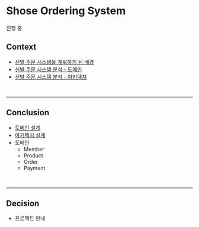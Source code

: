 # Shose Ordering System 

진행 중

## **Context**

- [신발 주문 시스템을 계획하게 된 배경](https://github.com/KEEMSY/shoes-ordering-system/wiki/%EC%8B%A0%EB%B0%9C-%EC%A3%BC%EB%AC%B8-%EC%8B%9C%EC%8A%A4%ED%85%9C%EC%9D%84-%EA%B3%84%ED%9A%8D%ED%95%98%EA%B2%8C-%EB%90%9C-%EB%B0%B0%EA%B2%BD)
- [신발 주문 시스템 분석 - 도메인](https://github.com/KEEMSY/shoes-ordering-system/wiki/%EC%8B%A0%EB%B0%9C-%EC%A3%BC%EB%AC%B8-%EC%8B%9C%EC%8A%A4%ED%85%9C-%EB%B6%84%EC%84%9D---%EB%8F%84%EB%A9%94%EC%9D%B8)
- [신발 주문 시스템 분석 - 아키텍처](https://github.com/KEEMSY/shoes-ordering-system/wiki/%EC%8B%A0%EB%B0%9C-%EC%A3%BC%EB%AC%B8-%EC%8B%9C%EC%8A%A4%ED%85%9C-%EB%B6%84%EC%84%9D---%EC%95%84%ED%82%A4%ED%85%8D%EC%B2%98)

<br><hr>

## **Conclusion**

- [도메인 설계](https://github.com/KEEMSY/shoes-ordering-system/wiki/%EC%8B%A0%EB%B0%9C-%EC%A3%BC%EB%AC%B8-%EC%8B%9C%EC%8A%A4%ED%85%9C-%EC%84%A4%EA%B3%84---%EB%8F%84%EB%A9%94%EC%9D%B8)
- [아키텍처 설계](https://github.com/KEEMSY/shoes-ordering-system/wiki/%EC%8B%A0%EB%B0%9C-%EC%A3%BC%EB%AC%B8-%EC%8B%9C%EC%8A%A4%ED%85%9C-%EC%84%A4%EA%B3%84---%EC%95%84%ED%82%A4%ED%85%8D%EC%B2%98)
- 도메인
  - Member
  - Product
  - Order
  - Payment    

<br><hr>

## **Decision**

- 프로젝트 안내
